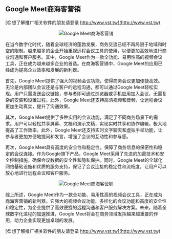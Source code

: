 ## **Google Meet商海客营销**

[😍想了解推广相关软件的朋友请登录 http://www.vst.tw](http://www.vst.tw)

 <center><img src="https://vst.tw/MP4/tuiguang/png/8.png" alt="Google Meet商海客营销"></center>

在当今数字化时代，随着全球经济的蓬勃发展，商务交流已经不再局限于地域和时空的限制。越来越多的企业开始重视远程会议工具的使用，以便更加高效地进行商业沟通和客户服务。其中，Google Meet作为一款全功能、易用性高的视频会议工具，正在成为越来越多企业的首选。在商海客营销中，Google Meet的应用已经成为提高企业效率和发展的新利器。

首先，Google Meet提供了强大的视频会议功能，使得商务会议更加便捷高效。无论是内部团队会议还是与客户的远程沟通，都可以通过Google Meet轻松实现。用户只需发送会议链接，参与者即可通过浏览器或手机应用加入会议，无需复杂的安装和设置过程。此外，Google Meet还支持高清视频和音频，让远程会议更加生动真实，提升了沟通效果。

其次，Google Meet提供了多种实用的会议功能，满足了不同商务场景下的需求。用户可以轻松共享屏幕、文档和演示文稿，实现实时共享和协作编辑，极大地提高了工作效率。此外，Google Meet还支持实时文字聊天和虚拟手举功能，让参与者更加方便地提问和发言，增强了会议的互动性和参与感。

再次，Google Meet具有高度的安全性和稳定性，保障了商务信息的保密性和稳定的会议连接。作为Google旗下产品，Google Meet采用了先进的加密技术和安全控制措施，确保会议数据的安全性和隐私保护。同时，Google Meet的全球化网络基础设施和优质的服务支持，保证了会议连接的稳定性和流畅度，让用户可以放心地进行远程会议和客户服务。

 <center><img src="https://vst.tw/MP4/tuiguang/png/2.png" alt="Google Meet商海客营销"></center>

综上所述，Google Meet作为一款全功能、易用性高的视频会议工具，正在成为商海客营销的新利器。它强大的视频会议功能、多样化的会议功能和高度的安全性和稳定性，为企业提供了高效便捷的远程沟通和客户服务解决方案。未来，随着全球数字化进程的加速推进，Google Meet将会在商务领域发挥越来越重要的作用，助力企业实现更加卓越的发展。

[😍想了解推广相关软件的朋友请登录 http://www.vst.tw](http://www.vst.tw)



